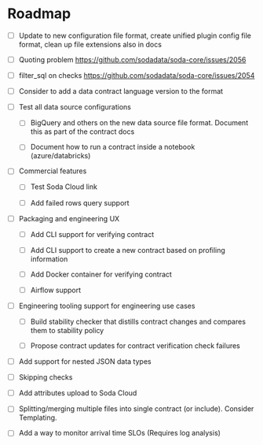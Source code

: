 # Roadmap

* [ ] Update to new configuration file format, create unified plugin config file format, clean up file extensions also in docs
* [ ] Quoting problem https://github.com/sodadata/soda-core/issues/2056
* [ ] filter_sql on checks https://github.com/sodadata/soda-core/issues/2054
* [ ] Consider to add a data contract language version to the format


* [ ] Test all data source configurations
  * [ ] BigQuery and others on the new data source file format.  Document this as part of the contract docs 
  * [ ] Document how to run a contract inside a notebook (azure/databricks)


* [ ] Commercial features
  * [ ] Test Soda Cloud link
  * [ ] Add failed rows query support


* [ ] Packaging and engineering UX
  * [ ] Add CLI support for verifying contract
  * [ ] Add CLI support to create a new contract based on profiling information
  * [ ] Add Docker container for verifying contract
  * [ ] Airflow support


* [ ] Engineering tooling support for engineering use cases
  * [ ] Build stability checker that distills contract changes and compares them to stability policy
  * [ ] Propose contract updates for contract verification check failures


* [ ] Add support for nested JSON data types
* [ ] Skipping checks 
* [ ] Add attributes upload to Soda Cloud
* [ ] Splitting/merging multiple files into single contract (or include).  Consider Templating.
* [ ] Add a way to monitor arrival time SLOs (Requires log analysis)
